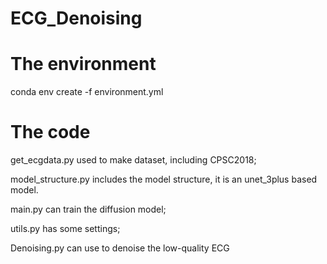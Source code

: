 # ECG_Denoising
# The environment
conda env create -f environment.yml
# The code 
get_ecgdata.py used to make dataset, including CPSC2018;

model_structure.py includes the model structure, it is an unet_3plus based model.

main.py can train the diffusion model;

utils.py has some settings;

Denoising.py can use to denoise the low-quality ECG
